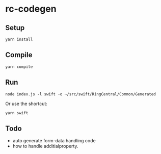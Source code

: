 # rc-codegen


## Setup

```
yarn install
```


## Compile

```
yarn compile
```


## Run

```
node index.js -l swift -o ~/src/swift/RingCentral/Common/Generated
```

Or use the shortcut:

```
yarn swift
```


## Todo

- auto generate form-data handling code
- how to handle additialproperty.

